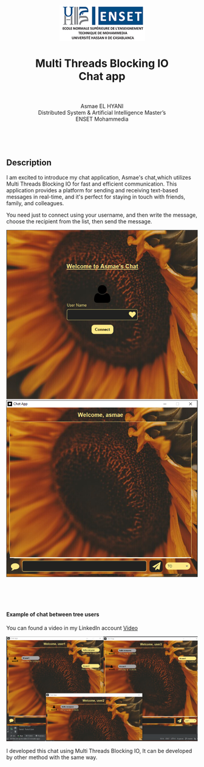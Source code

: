 <center><img src="src/ma/asmae/chat/images/ensetLOGO.png">
<h1>Multi Threads Blocking IO<br>Chat app<br></h1>
<p><br><br>Asmae EL HYANI<br> Distributed System & Artificial Intelligence Master’s<br> ENSET Mohammedia</p>
</center>
<br><br><br>
<h2>Description</h2>
<p>I am excited to introduce my chat application, Asmae's chat,which utilizes Multi Threads Blocking IO for fast and efficient communication. This application provides a platform for sending and receiving text-based messages in real-time, and it's perfect for staying in touch with friends, family, and colleagues.</p>
<p>You need just to connect using your username, and then write the message, choose the recipient from the list, then send the message. </p>
<center><img src="src/ma/asmae/chat/images/interface1.png"></center>
<center><img src="src/ma/asmae/chat/images/interface2.png"></center>
<br><br><br><br>
<h4>Example of chat between tree users</h4>
<p>You can found a video in my LinkedIn account
<a href="https://www.linkedin.com/posts/asmae-el-hyani-275086226_chat-linkedin-video-activity-7034952524637863936-UCGT?utm_source=share&utm_medium=member_desktop">Video</a>
</p>
<img src="src/ma/asmae/chat/images/img.png">
<p>I developed this chat using Multi Threads Blocking IO, It can be developed by other method with the same way.</p>
